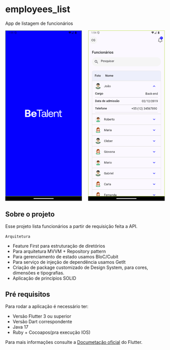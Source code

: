 # employees_list

App de listagem de funcionários

<div style="display: flex; justify-content: space-between;">
  <img src="splash_page.png" alt="Imagem 1" style="width: 48%;"/>
  <img src="employees_page.png" alt="Imagem 2" style="width: 48%;"/>
</div>



## Sobre o projeto

Esse projeto lista funcionários a partir de requisição feita a API.

`Arquitetura`
- Feature First para estruturação de diretórios
- Para arquitetura  MVVM + Repository pattern
- Para gerenciamento de estado usamos BloC/Cubit
- Para serviço de injeção de dependência usamos GetIt
- Criação de package customizado de Design System, para cores, dimensões e tipografias.
- Aplicação de princípios SOLID

## Pré requisitos
Para rodar a aplicação é necessário ter:
- Versão Flutter 3 ou superior
- Versão Dart correspondente
- Java 17
- Ruby + Cocoapos(pra execução IOS)

Para mais informações consulte a [Documetação oficial](https://docs.flutter.dev/) do Flutter.
